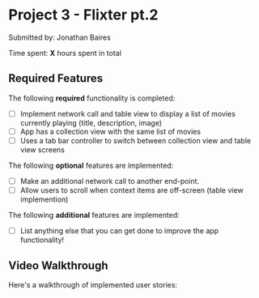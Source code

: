 # Project 3 - Flixter pt.2

Submitted by: Jonathan Baires

Time spent: **X** hours spent in total

## Required Features

The following **required** functionality is completed:

- [ ] Implement network call and table view to display a list of movies currently playing (title, description, image)
- [ ] App has a collection view with the same list of movies
- [ ] Uses a tab bar controller to switch between collection view and table view screens
 
The following **optional** features are implemented:

- [ ] Make an additional network call to another end-point.	
- [ ] Allow users to scroll when context items are off-screen (table view implemention)

The following **additional** features are implemented:

- [ ] List anything else that you can get done to improve the app functionality!

## Video Walkthrough

Here's a walkthrough of implemented user stories:
<img src="https://camo.githubusercontent.com/cadd159dc4857802134f1388342648f00e1031a428802a2811d2e595c800e4d2/68747470733a2f2f692e696d6775722e636f6d2f614655706d6a792e676966" alt="" data-canonical-src="https://i.imgur.com/aFUpmjy.gif" style="max-width: 100%; display: inline-block;" data-target="animated-image.originalImage">
